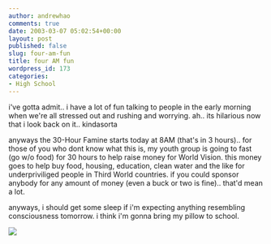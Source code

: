 ```yaml
---
author: andrewhao
comments: true
date: 2003-03-07 05:02:54+00:00
layout: post
published: false
slug: four-am-fun
title: four AM fun
wordpress_id: 173
categories:
- High School
---
```


i've gotta admit.. i have a lot of fun talking to people in the early morning when we're all stressed out and rushing and worrying. ah.. its hilarious now that i look back on it.. kindasorta

anyways the 30-Hour Famine starts today at 8AM (that's in 3 hours).. for those of you who dont know what this is, my youth group is going to fast (go w/o food) for 30 hours to help raise money for World Vision. this money goes to help buy food, housing, education, clean water and the like for underpriviliged people in Third World countries. if you could sponsor anybody for any amount of money (even a buck or two is fine).. that'd mean a lot.

anyways, i should get some sleep if i'm expecting anything resembling consciousness tomorrow. i think i'm gonna bring my pillow to school.

![](http://peanuts.com/comics/peanuts/archive/images/peanuts2003609700306.gif)

